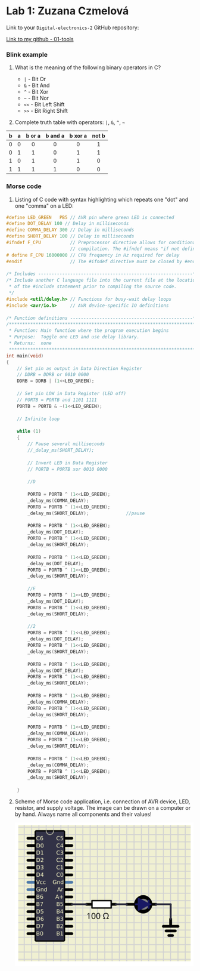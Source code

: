 # Lab 1: Zuzana Czmelová

Link to your `Digital-electronics-2` GitHub repository:

   [Link to my github - 01-tools](https://github.com/Zuzanaczm/Digital_electronics_2/tree/main/Labs/01-tools)


### Blink example

1. What is the meaning of the following binary operators in C?
   * `|`  - Bit Or
   * `&`  - Bit And
   * `^`  - Bit Xor
   * `~`  - Bit Nor
   * `<<` - Bit Left Shift
   * `>>` - Bit Right Shift

2. Complete truth table with operators: `|`, `&`, `^`, `~`

| **b** | **a** |**b or a** | **b and a** | **b xor a** | **not b** |
| :-: | :-: | :-: | :-: | :-: | :-: |
| 0 | 0 | 0 | 0 | 0 | 1 |
| 0 | 1 | 1 | 0 | 1 | 1 |
| 1 | 0 | 1 | 0 | 1 | 0 |
| 1 | 1 | 1 | 1 | 0 | 0 |


### Morse code

1. Listing of C code with syntax highlighting which repeats one "dot" and one "comma" on a LED:

```c
#define LED_GREEN   PB5 // AVR pin where green LED is connected
#define DOT_DELAY 100 // Delay in milliseconds
#define COMMA_DELAY 300 // Delay in milliseconds
#define SHORT_DELAY 100 // Delay in milliseconds
#ifndef F_CPU           // Preprocessor directive allows for conditional
                        // compilation. The #ifndef means "if not defined".
# define F_CPU 16000000 // CPU frequency in Hz required for delay
#endif                  // The #ifndef directive must be closed by #endif

/* Includes ----------------------------------------------------------*/
/* Include another C language file into the current file at the location
 * of the #include statement prior to compiling the source code.
 */
#include <util/delay.h> // Functions for busy-wait delay loops
#include <avr/io.h>     // AVR device-specific IO definitions

/* Function definitions ----------------------------------------------*/
/**********************************************************************
 * Function: Main function where the program execution begins
 * Purpose:  Toggle one LED and use delay library.
 * Returns:  none
 **********************************************************************/
int main(void)
{
    // Set pin as output in Data Direction Register
    // DDRB = DDRB or 0010 0000
    DDRB = DDRB | (1<<LED_GREEN);

    // Set pin LOW in Data Register (LED off)
    // PORTB = PORTB and 1101 1111
    PORTB = PORTB & ~(1<<LED_GREEN);

    // Infinite loop

    while (1)
    {
        // Pause several milliseconds
        //_delay_ms(SHORT_DELAY);

        // Invert LED in Data Register
        // PORTB = PORTB xor 0010 0000
		
		//D
		
        PORTB = PORTB ^ (1<<LED_GREEN);       
		_delay_ms(COMMA_DELAY);
		PORTB = PORTB ^ (1<<LED_GREEN);
		_delay_ms(SHORT_DELAY);              //pause
		
		PORTB = PORTB ^ (1<<LED_GREEN);
		_delay_ms(DOT_DELAY);
		PORTB = PORTB ^ (1<<LED_GREEN);
		_delay_ms(SHORT_DELAY);
		
		PORTB = PORTB ^ (1<<LED_GREEN);
		_delay_ms(DOT_DELAY);
		PORTB = PORTB ^ (1<<LED_GREEN);
		_delay_ms(SHORT_DELAY);
		
		//E
		PORTB = PORTB ^ (1<<LED_GREEN);  
		_delay_ms(DOT_DELAY);
		PORTB = PORTB ^ (1<<LED_GREEN);
		_delay_ms(SHORT_DELAY);
		
	    //2
		PORTB = PORTB ^ (1<<LED_GREEN);  
		_delay_ms(DOT_DELAY);
		PORTB = PORTB ^ (1<<LED_GREEN);
		_delay_ms(SHORT_DELAY);
		
		PORTB = PORTB ^ (1<<LED_GREEN);  
		_delay_ms(DOT_DELAY);
		PORTB = PORTB ^ (1<<LED_GREEN);
		_delay_ms(SHORT_DELAY);
		
		PORTB = PORTB ^ (1<<LED_GREEN);
		_delay_ms(COMMA_DELAY);
		PORTB = PORTB ^ (1<<LED_GREEN);
		_delay_ms(SHORT_DELAY);
		
		PORTB = PORTB ^ (1<<LED_GREEN); 
		_delay_ms(COMMA_DELAY);
		PORTB = PORTB ^ (1<<LED_GREEN);
		_delay_ms(SHORT_DELAY);
		
		PORTB = PORTB ^ (1<<LED_GREEN); 
		_delay_ms(COMMA_DELAY);
		PORTB = PORTB ^ (1<<LED_GREEN);
		_delay_ms(SHORT_DELAY);
		
    }

```


2. Scheme of Morse code application, i.e. connection of AVR device, LED, resistor, and supply voltage. The image can be drawn on a computer or by hand. Always name all components and their values!

   ![scheme](images/scheme.png)
